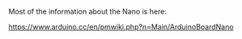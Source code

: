 Most of the information about the Nano is here: 

<a href="https://www.arduino.cc/en/pmwiki.php?n=Main/ArduinoBoardNano">https://www.arduino.cc/en/pmwiki.php?n=Main/ArduinoBoardNano</a>
